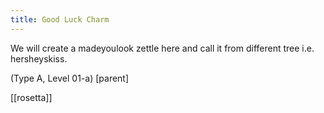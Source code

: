 ```yaml
---
title: Good Luck Charm
---
```


We will create a madeyoulook zettle here and call it from different tree i.e.  hersheyskiss.

(Type A, Level 01-a) [parent]

[[rosetta]]
